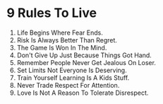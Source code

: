 # 9 Rules To Live

1. Life Begins Where Fear Ends.
1. Risk Is Always Better Than Regret.
1. The Game Is Won In The Mind.
1. Don't Give Up Just Because Things Got Hand.
1. Remember People Never Get Jealous On Loser.
1. Set Limits Not Everyone Is Deserving.
1. Train Yourself Learning Is A Kids Stuff.
1. Never Trade Respect For Attention.
1. Love Is Not A Reason To Tolerate Disrespect.